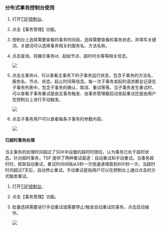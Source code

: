 ### 分布式事务控制台使用

1. 打开[TSF控制台](https://console.cloud.tencent.com/tsf/transaction)。

2. 点击【事务管理】功能。

3. 控制台上选择需要查看的事务时间段，选择需要查看的事务状态，并填写关键词。关键词可以选择事务相关的服务名、方法名称。

4. 点击查询，将展示事务id、起始节点、超时时长等等相关信息。

   ![](https://main.qcloudimg.com/raw/d77219cba6d92ec283e23e6798b51d0b.png)

5. 点击主事务id，可以查看主事务下的子事务运行状态，包含子事务的方法名、服务名、节点、状态、起止时间等信息。每一次子事务发起的请求都会记录在子事务列表中，包含子事务的确认、取消、重试等等。当子事务发生重试时，可以查看子事务重试是由主事务触发、由事务管理器启动发起重试还是由用户在控制台上进行手动触发。

   ![](https://main.qcloudimg.com/raw/47162492973cf9ab1de2b314649d7d51.png)

6. 点击子事务用户可以查看每条子事务的参数内容。

   ![](https://main.qcloudimg.com/raw/6853b52e17aebb404d908aae89c1b373.png)

#### 已超时事务处理

当主事务的处理时间超过了SDK中设置的超时时限后，认为事务已处于超时状态。针对超时事务，TSF 提供了两种重试渠道：自动重试和手动重试。当事务超时时，框架自动重试，重试时间间隔从5秒一次倍速递增直到600秒一次，当超时时间超过7天后，自动停止重试。手动重试是指用户可以在控制台上通过点击的方式触发重试。

1. 打开[TSF控制台](https://console.cloud.tencent.com/tsf/transaction)。

2. 点击【事务管理】功能。

3. 批量选择需要进行手动重试或需要停止/触发自动重试的事务，点击启动操作。

   ![](https://main.qcloudimg.com/raw/040c710a4ca89c126f61bdaf590e0acd.png)